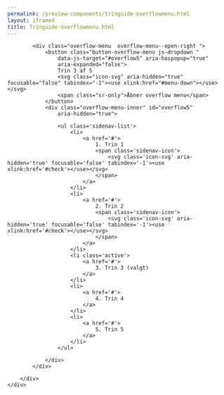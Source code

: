 ```yaml
--- 
permalink: /preview-components/tringuide-overflowmenu.html
layout: iframed 
title: Tringuide-overflowmenu.html
---
```

<div class="container pt-5">
    <div class="row">
        <div class="col-12 col-lg-3 sidebar-col">

            <div class="overflow-menu  overflow-menu--open-right ">
                <button class="button-overflow-menu js-dropdown "
                    data-js-target="#overflow5" aria-haspopup="true"
                    aria-expanded="false">
                    Trin 3 af 5
                    <svg class="icon-svg" aria-hidden="true" focusable="false" tabindex="-1"><use xlink:href="#menu-down"></use></svg>
                    <span class="sr-only">Åbner overflow menu</span>
                </button>
                <div class="overflow-menu-inner" id="overflow5"
                    aria-hidden="true">

                    <ul class='sidenav-list'>
                        <li>
                            <a href='#'>
                                1. Trin 1
                                <span class='sidenav-icon'>
                                    <svg class='icon-svg' aria-hidden='true' focusable='false' tabindex='-1'><use xlink:href='#check'></use></svg>
                                </span>
                            </a>
                        </li>
                        <li>
                            <a href='#'>
                                2. Trin 2
                                <span class='sidenav-icon'>
                                    <svg class='icon-svg' aria-hidden='true' focusable='false' tabindex='-1'><use xlink:href='#check'></use></svg>
                                </span>
                            </a>
                        </li>
                        <li class='active'>
                            <a href='#'>
                                3. Trin 3 (valgt)
                            </a>
                        </li>
                        <li>
                            <a href='#'>
                                4. Trin 4
                            </a>
                        </li>
                        <li>
                            <a href='#'>
                                5. Trin 5
                            </a>
                        </li>
                    </ul>

                </div>
            </div>

        </div>
    </div>
</div>